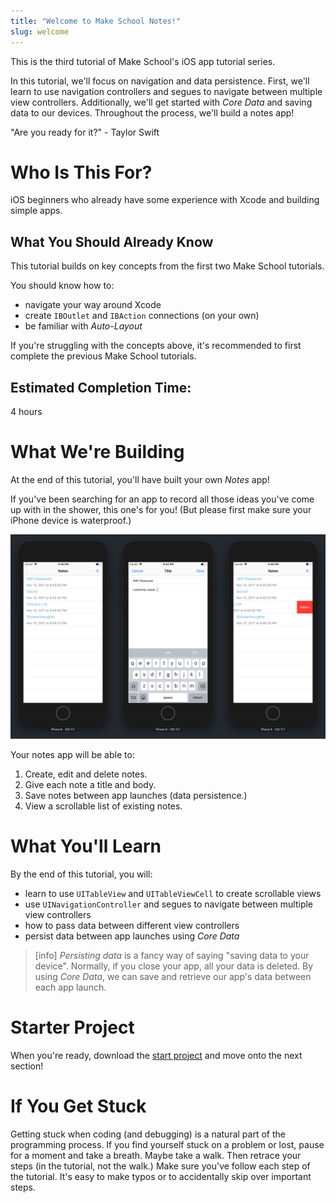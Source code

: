 ```yaml
---
title: "Welcome to Make School Notes!"
slug: welcome
---
```


This is the third tutorial of Make School's iOS app tutorial series.

In this tutorial, we'll focus on navigation and data persistence. First, we'll learn to use navigation controllers and segues to navigate between multiple view controllers. Additionally, we'll get started with _Core Data_ and saving data to our devices. Throughout the process, we'll build a notes app!

"Are you ready for it?" - Taylor Swift

# Who Is This For?

iOS beginners who already have some experience with Xcode and building simple apps.

## What You Should Already Know

This tutorial builds on key concepts from the first two Make School tutorials.

You should know how to:

- navigate your way around Xcode
- create `IBOutlet` and `IBAction` connections (on your own)
- be familiar with _Auto-Layout_

If you're struggling with the concepts above, it's recommended to first complete the previous Make School tutorials.

## Estimated Completion Time:

4 hours

# What We're Building

At the end of this tutorial, you'll have built your own _Notes_ app!

If you've been searching for an app to record all those ideas you've come up with in the shower, this one's for you! (But please first make sure your iPhone device is waterproof.)

![App Flow](assets/app_flow.png)

Your notes app will be able to:

1. Create, edit and delete notes.
1. Give each note a title and body.
1. Save notes between app launches (data persistence.)
1. View a scrollable list of existing notes.

# What You'll Learn

By the end of this tutorial, you will:

- learn to use `UITableView` and `UITableViewCell` to create scrollable views
- use `UINavigationController` and segues to navigate between multiple view controllers
- how to pass data between different view controllers
- persist data between app launches using _Core Data_

> [info]
*Persisting data* is a fancy way of saying "saving data to your device". Normally, if you close your app, all your data is deleted. By using _Core Data_, we can save and retrieve our app's data between each app launch.

# Starter Project

<!-- TODO: Needs to be updated to Swift4 -->

When you're ready, download the [start project](https://github.com/MakeSchool-Tutorials/MakeSchoolNotes-Swift-V2-Starter/archive/swift4-coredata.zip) and move onto the next section!

# If You Get Stuck

Getting stuck when coding (and debugging) is a natural part of the programming process. If you find yourself stuck on a problem or lost, pause for a moment and take a breath. Maybe take a walk. Then retrace your steps (in the tutorial, not the walk.) Make sure you've follow each step of the tutorial. It's easy to make typos or to accidentally skip over important steps.

<!-- TODO: insert link to github repo "If you want to compare your code to the solution, you can find it here." -->
